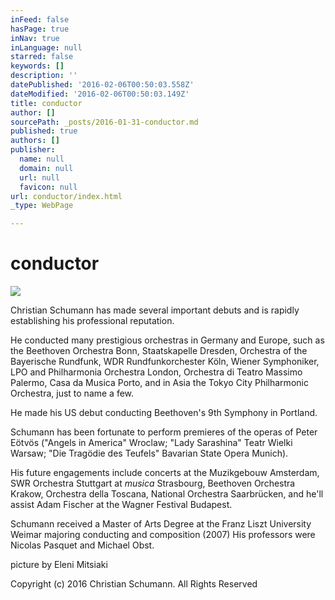 ```yaml
---
inFeed: false
hasPage: true
inNav: true
inLanguage: null
starred: false
keywords: []
description: ''
datePublished: '2016-02-06T00:50:03.558Z'
dateModified: '2016-02-06T00:50:03.149Z'
title: conductor
author: []
sourcePath: _posts/2016-01-31-conductor.md
published: true
authors: []
publisher:
  name: null
  domain: null
  url: null
  favicon: null
url: conductor/index.html
_type: WebPage

---
```

# conductor
![](https://the-grid-user-content.s3-us-west-2.amazonaws.com/524279af-8c41-40dc-87f8-f1f22f3120dc.jpg)

Christian Schumann has made several important debuts and is rapidly establishing his professional reputation.

He conducted many prestigious orchestras in Germany and Europe, such 
as the Beethoven Orchestra Bonn, Staatskapelle Dresden, Orchestra of the
Bayerische Rundfunk, WDR Rundfunkorchester Köln, Wiener Symphoniker, 
LPO and Philharmonia Orchestra London, Orchestra di Teatro Massimo 
Palermo, Casa da Musica Porto, and in Asia the Tokyo City Philharmonic 
Orchestra, just to name a few.

He made his US debut conducting Beethoven's 9th Symphony in Portland.

Schumann has been fortunate to perform premieres of the operas of 
Peter Eötvös ("Angels in America" Wroclaw; "Lady Sarashina" Teatr Wielki Warsaw; "Die Tragödie des Teufels" Bavarian State Opera Munich).

His future engagements include concerts at the Muzikgebouw Amsterdam, SWR Orchestra Stuttgart at _musica_
Strasbourg, Beethoven Orchestra Krakow, Orchestra della Toscana, 
National Orchestra Saarbrücken, and he'll assist Adam Fischer at the 
Wagner Festival Budapest.

Schumann received a Master of Arts Degree at the Franz Liszt 
University Weimar majoring conducting and composition (2007) His 
professors were Nicolas Pasquet and Michael Obst.

picture by Eleni Mitsiaki

Copyright (c) 2016 Christian Schumann. All Rights Reserved